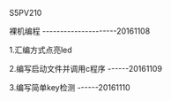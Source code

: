 S5PV210

裸机编程   ---------------------20161108


1.汇编方式点亮led

2.编写启动文件并调用c程序	------20161109

3.编写简单key检测		------20161110



